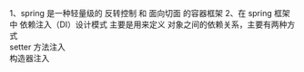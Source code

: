 1、spring 是一种轻量级的 反转控制 和 面向切面 的容器框架
2、在 spring 框架中 依赖注入（DI）设计模式 主要是用来定义 对象之间的依赖关系，主要有两种方式  
   setter 方法注入  
   构造器注入
